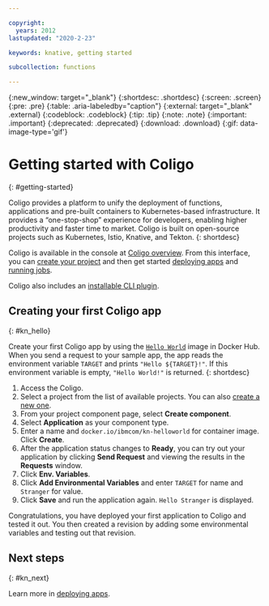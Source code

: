 ```yaml
---

copyright:
  years: 2012
lastupdated: "2020-2-23"

keywords: knative, getting started

subcollection: functions

---
```


{:new_window: target="_blank"}
{:shortdesc: .shortdesc}
{:screen: .screen}
{:pre: .pre}
{:table: .aria-labeledby="caption"}
{:external: target="_blank" .external}
{:codeblock: .codeblock}
{:tip: .tip}
{:note: .note}
{:important: .important}
{:deprecated: .deprecated}
{:download: .download}
{:gif: data-image-type='gif'}

# Getting started with Coligo 
{: #getting-started}

Coligo provides a platform to unify the deployment of functions, applications and pre-built containers to Kubernetes-based infrastructure. It provides a “one-stop-shop” experience for developers, enabling higher productivity and faster time to market. Coligo is built on open-source projects such as Kubernetes, Istio, Knative, and Tekton.
{: shortdesc}

Coligo is available in the console at [Coligo overview](https://dev.console.test.cloud.ibm.com/knative/overview). From this interface, you can [create your project](/docs/knative?topic=knative-manage-project) and then get started [deploying apps](/docs/functions?topic=functions-knative-deploy-app) and [running jobs](/docs/functions?topic=functions-kn-job-deploy).

Coligo also includes an [installable CLI plugin](/docs/functions?topic=functions-kn-install-cli).


## Creating your first Coligo app
{: #kn_hello}

Create your first Coligo app by using the [`Hello World`](docker.io/ibmcom/kn-helloworld) image in Docker Hub. When you send a request to your sample app, the app reads the environment variable `TARGET` and prints `"Hello ${TARGET}!"`. If this environment variable is empty, `"Hello World!"` is returned.
{: shortdesc}

1. Access the Coligo.
2. Select a project from the list of available projects. You can also [create a new one](/docs/functions?topic=functions-manage-project).
3. From your project component page, select **Create component**.
4. Select **Application** as your component type. 
5. Enter a name and `docker.io/ibmcom/kn-helloworld` for container image. Click **Create**. 
6. After the application status changes to **Ready**, you can try out your application by clicking **Send Request** and viewing the results in the **Requests** window.
7. Click **Env. Variables**.
8. Click **Add Environmental Variables** and enter `TARGET` for name and `Stranger` for value. 
9. Click **Save** and run the application again. `Hello Stranger` is displayed.

Congratulations, you have deployed your first application to Coligo and tested it out. You then created a revision by adding some environmental variables and testing out that revision.

## Next steps
{: #kn_next}

Learn more in [deploying apps](/docs/functions?topic=functions-knative-deploy-app).

